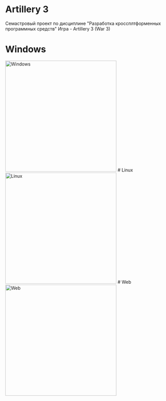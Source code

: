 # Artillery 3
Семастровый проект по дисциплине "Разработка кроссплтформенных программных средств"
Игра - Artillery 3 (War 3)
# Windows
<img width="350" alt="Windows" src="https://user-images.githubusercontent.com/83245775/207141383-2551ce08-b8e4-463a-838c-231db778979c.png">
# Linux
<img width="350" alt="Linux" src="https://user-images.githubusercontent.com/83245775/207237964-d65c631a-3704-413a-b16c-7f9b30c48f22.png">
# Web
<img width="350" alt="Web" scr="https://user-images.githubusercontent.com/83245775/207251523-ac488f3e-23c5-421e-bf5f-66fb981d08d8.png">
